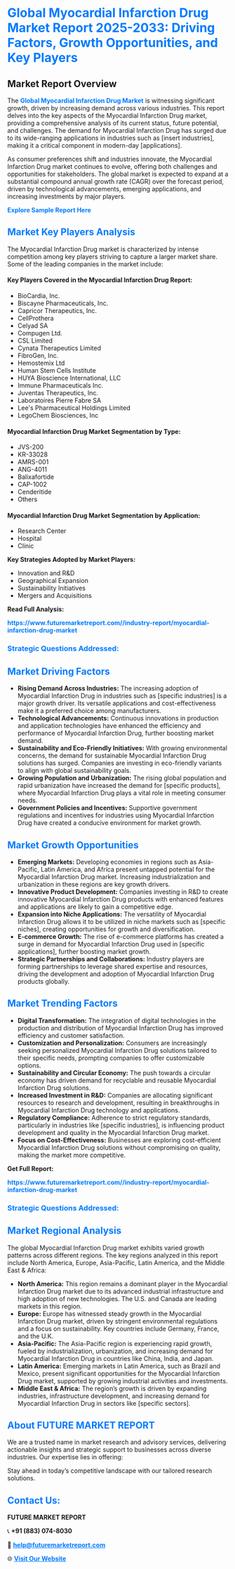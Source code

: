 <h1 style="color: #007BFF;">Global Myocardial Infarction Drug Market Report 2025-2033: Driving Factors, Growth Opportunities, and Key Players</h1>

<section id="overview">
<h2>Market Report Overview</h2>
<p>The <a href="https://www.futuremarketreport.com//industry-report/myocardial-infarction-drug-market" style="color: #007BFF; text-decoration: none;"><strong>Global Myocardial Infarction Drug Market</strong></a> is witnessing significant growth, driven by increasing demand across various industries. This report delves into the key aspects of the Myocardial Infarction Drug market, providing a comprehensive analysis of its current status, future potential, and challenges. The demand for Myocardial Infarction Drug has surged due to its wide-ranging applications in industries such as [insert industries], making it a critical component in modern-day [applications].</p>
<p>As consumer preferences shift and industries innovate, the Myocardial Infarction Drug market continues to evolve, offering both challenges and opportunities for stakeholders. The global market is expected to expand at a substantial compound annual growth rate (CAGR) over the forecast period, driven by technological advancements, emerging applications, and increasing investments by major players.</p>
</section>

<section id="overview">
<p><a href="https://www.futuremarketreport.com//request-sample/reportId=53845" style="color: #007BFF; text-decoration: none;"><strong>Explore Sample Report Here</strong></a></p>
</section>

<section id="key-players">
<h2 style="color: #007BFF;">Market Key Players Analysis</h2>
<p>The Myocardial Infarction Drug market is characterized by intense competition among key players striving to capture a larger market share. Some of the leading companies in the market include:</p>
<h4>Key Players Covered in the Myocardial Infarction Drug Report:</h4>
<ul><li>BioCardia, Inc.</li><li>Biscayne Pharmaceuticals, Inc.</li><li>Capricor Therapeutics, Inc.</li><li>CellProthera</li><li>Celyad SA</li><li>Compugen Ltd.</li><li>CSL Limited</li><li>Cynata Therapeutics Limited</li><li>FibroGen, Inc.</li><li>Hemostemix Ltd</li><li>Human Stem Cells Institute</li><li>HUYA Bioscience International, LLC</li><li>Immune Pharmaceuticals Inc.</li><li>Juventas Therapeutics, Inc.</li><li>Laboratoires Pierre Fabre SA</li><li>Lee&#039;s Pharmaceutical Holdings Limited</li><li>LegoChem Biosciences, Inc</li></ul>
<h4>Myocardial Infarction Drug Market Segmentation by Type:</h4>
<ul><li>JVS-200</li><li>KR-33028</li><li>AMRS-001</li><li>ANG-4011</li><li>Balixafortide</li><li>CAP-1002</li><li>Cenderitide</li><li>Others</li></ul>

<h4>Myocardial Infarction Drug Market Segmentation by Application:</h4>
<ul><li>Research Center</li><li>Hospital</li><li>Clinic</li></ul>
<p><strong>Key Strategies Adopted by Market Players:</strong></p>
<ul>
<li>Innovation and R&D</li>
<li>Geographical Expansion</li>
<li>Sustainability Initiatives</li>
<li>Mergers and Acquisitions</li>
</ul>
</section>

<section>
<p><strong>Read Full Analysis: </strong></p><a href="https://www.futuremarketreport.com//industry-report/myocardial-infarction-drug-market" style="color: #007BFF; text-decoration: none;"><strong>https://www.futuremarketreport.com//industry-report/myocardial-infarction-drug-market</strong></a>
<h3 style="color: #007BFF;">Strategic Questions Addressed:</h3>
</section>

<section id="driving-factors">
<h2 style="color: #007BFF;">Market Driving Factors</h2>
<ul>
<li><strong>Rising Demand Across Industries:</strong> The increasing adoption of Myocardial Infarction Drug in industries such as [specific industries] is a major growth driver. Its versatile applications and cost-effectiveness make it a preferred choice among manufacturers.</li>
<li><strong>Technological Advancements:</strong> Continuous innovations in production and application technologies have enhanced the efficiency and performance of Myocardial Infarction Drug, further boosting market demand.</li>
<li><strong>Sustainability and Eco-Friendly Initiatives:</strong> With growing environmental concerns, the demand for sustainable Myocardial Infarction Drug solutions has surged. Companies are investing in eco-friendly variants to align with global sustainability goals.</li>
<li><strong>Growing Population and Urbanization:</strong> The rising global population and rapid urbanization have increased the demand for [specific products], where Myocardial Infarction Drug plays a vital role in meeting consumer needs.</li>
<li><strong>Government Policies and Incentives:</strong> Supportive government regulations and incentives for industries using Myocardial Infarction Drug have created a conducive environment for market growth.</li>
</ul>
</section>

<section id="growth-opportunities">
<h2 style="color: #007BFF;">Market Growth Opportunities</h2>
<ul>
<li><strong>Emerging Markets:</strong> Developing economies in regions such as Asia-Pacific, Latin America, and Africa present untapped potential for the Myocardial Infarction Drug market. Increasing industrialization and urbanization in these regions are key growth drivers.</li>
<li><strong>Innovative Product Development:</strong> Companies investing in R&D to create innovative Myocardial Infarction Drug products with enhanced features and applications are likely to gain a competitive edge.</li>
<li><strong>Expansion into Niche Applications:</strong> The versatility of Myocardial Infarction Drug allows it to be utilized in niche markets such as [specific niches], creating opportunities for growth and diversification.</li>
<li><strong>E-commerce Growth:</strong> The rise of e-commerce platforms has created a surge in demand for Myocardial Infarction Drug used in [specific applications], further boosting market growth.</li>
<li><strong>Strategic Partnerships and Collaborations:</strong> Industry players are forming partnerships to leverage shared expertise and resources, driving the development and adoption of Myocardial Infarction Drug products globally.</li>
</ul>
</section>

<section id="trending-factors">
<h2 style="color: #007BFF;">Market Trending Factors</h2>
<ul>
<li><strong>Digital Transformation:</strong> The integration of digital technologies in the production and distribution of Myocardial Infarction Drug has improved efficiency and customer satisfaction.</li>
<li><strong>Customization and Personalization:</strong> Consumers are increasingly seeking personalized Myocardial Infarction Drug solutions tailored to their specific needs, prompting companies to offer customizable options.</li>
<li><strong>Sustainability and Circular Economy:</strong> The push towards a circular economy has driven demand for recyclable and reusable Myocardial Infarction Drug solutions.</li>
<li><strong>Increased Investment in R&D:</strong> Companies are allocating significant resources to research and development, resulting in breakthroughs in Myocardial Infarction Drug technology and applications.</li>
<li><strong>Regulatory Compliance:</strong> Adherence to strict regulatory standards, particularly in industries like [specific industries], is influencing product development and quality in the Myocardial Infarction Drug market.</li>
<li><strong>Focus on Cost-Effectiveness:</strong> Businesses are exploring cost-efficient Myocardial Infarction Drug solutions without compromising on quality, making the market more competitive.</li>
</ul>
</section>

<section>
<p><strong>Get Full Report: </strong></p><a href="https://www.futuremarketreport.com//industry-report/myocardial-infarction-drug-market" style="color: #007BFF; text-decoration: none;"><strong>https://www.futuremarketreport.com//industry-report/myocardial-infarction-drug-market</strong></a>
<h3 style="color: #007BFF;">Strategic Questions Addressed:</h3>
</section>


<section id="regional-analysis">
<h2 style="color: #007BFF;">Market Regional Analysis</h2>
<p>The global Myocardial Infarction Drug market exhibits varied growth patterns across different regions. The key regions analyzed in this report include North America, Europe, Asia-Pacific, Latin America, and the Middle East & Africa:</p>
<ul>
<li><strong>North America:</strong> This region remains a dominant player in the Myocardial Infarction Drug market due to its advanced industrial infrastructure and high adoption of new technologies. The U.S. and Canada are leading markets in this region.</li>
<li><strong>Europe:</strong> Europe has witnessed steady growth in the Myocardial Infarction Drug market, driven by stringent environmental regulations and a focus on sustainability. Key countries include Germany, France, and the U.K.</li>
<li><strong>Asia-Pacific:</strong> The Asia-Pacific region is experiencing rapid growth, fueled by industrialization, urbanization, and increasing demand for Myocardial Infarction Drug in countries like China, India, and Japan.</li>
<li><strong>Latin America:</strong> Emerging markets in Latin America, such as Brazil and Mexico, present significant opportunities for the Myocardial Infarction Drug market, supported by growing industrial activities and investments.</li>
<li><strong>Middle East & Africa:</strong> The region’s growth is driven by expanding industries, infrastructure development, and increasing demand for Myocardial Infarction Drug in sectors like [specific sectors].</li>
</ul>
</section>

<footer>
<h2 style="color: #007BFF;">About FUTURE MARKET REPORT</h2>
<p>We are a trusted name in market research and advisory services, delivering actionable insights and strategic support to businesses across diverse industries. Our expertise lies in offering:</p>

<p>Stay ahead in today’s competitive landscape with our tailored research solutions.</p>

<h2 style="color: #007BFF;">Contact Us:</h2>
<p><strong>FUTURE MARKET REPORT</strong></p>
<p>📞 <strong>+91 (883) 074-8030</strong></p>
<p>📧 <strong><a href="mailto:help@futuremarketreport.com" style="color: #007BFF;">help@futuremarketreport.com</a></strong></p>
<p>🌐 <strong><a href="https://www.futuremarketreport.com/" style="color: #007BFF;">Visit Our Website</a></strong></p>
</footer>